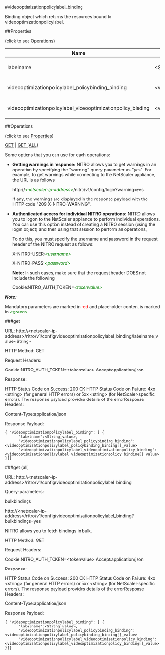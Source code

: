 #videooptimizationpolicylabel_binding

Binding object which returns the resources bound to videooptimizationpolicylabel.


##Properties 
<span>(click to see [Operations](#operations))</span>


<table><thead><tr><th>Name</th><th> Data Type</th><th> Permissions</th><th>Description</th></tr></thead><tbody><tr><td>labelname</td><td>&lt;String></td><td>Read-write</td><td>Name of the videooptimization policy label.</td><tr><tr><td>videooptimizationpolicylabel_policybinding_binding</td><td>&lt;videooptimizationpolicylabel_policybinding_binding[]></td><td>Read-only</td><td>policybinding that can be bound to videooptimizationpolicylabel.</td><tr><tr><td>videooptimizationpolicylabel_videooptimizationpolicy_binding</td><td>&lt;videooptimizationpolicylabel_videooptimizationpolicy_binding[]></td><td>Read-only</td><td>videooptimizationpolicy that can be bound to videooptimizationpolicylabel.</td><tr></tbody></table>
##Operations 
<span>(click to see [Properties](#properties))</span>


[GET](#get) | [GET (ALL)](#get-(all))


Some options that you can use for each operations:
<ul><li><p><b>Getting warnings in response:</b> NITRO allows you to get warnings in an operation by specifying the "warning" query parameter as "yes". For example, to get warnings while connecting to the NetScaler appliance, the URL is as follows:</p><p>http://<span style="color:green;font-style:italic;">&lt;netscaler-ip-address&gt;</span>/nitro/v1/config/login?warning=yes</p><p>If any, the warnings are displayed in the response payload with the HTTP code "209 X-NITRO-WARNING".</p></li><li><p><b>Authenticated access for individual NITRO operations:</b> NITRO allows you to logon to the NetScaler appliance to perform individual operations. You can use this option instead of creating a NITRO session (using the login object) and then using that session to perform all operations,</p><p>To do this, you must specify the username and password in the request header of the NITRO request as follows:</p><p>X-NITRO-USER:<span style="color:green;font-style:italic;">&lt;username&gt;</span></p><p>X-NITRO-PASS:<span style="color:green;font-style:italic;">&lt;password&gt;</span></p><p><b>Note:</b> In such cases, make sure that the request header DOES not include the following:</p><p>Cookie:NITRO_AUTH_TOKEN=<span style="color:green;font-style:italic;">&lt;tokenvalue&gt;</span></p></li></ul>



***Note:*** 
Mandatory parameters are marked in <span style="color:#FF0000;">red</span> and placeholder content is marked in <span style="color:green;font-style:italic">&lt;green&gt;</span>.

###get



URL: http://&lt;netscaler-ip-address&gt;/nitro/v1/config/videooptimizationpolicylabel_binding/labelname_value&lt;String&gt;
HTTP Method: GET
Request Headers:

Cookie:NITRO_AUTH_TOKEN=&lt;tokenvalue&gt;Accept:application/json

Response:
HTTP Status Code on Success: 200 OKHTTP Status Code on Failure: 4xx &lt;string&gt; (for general HTTP errors) or 5xx &lt;string&gt; (for NetScaler-specific errors). The response payload provides details of the errorResponse Headers:

Content-Type:application/json

Response Payload: ```{ "videooptimizationpolicylabel_binding": [ {      "labelname":<String_value>,      "videooptimizationpolicylabel_policybinding_binding":<videooptimizationpolicylabel_policybinding_binding[]_value>,      "videooptimizationpolicylabel_videooptimizationpolicy_binding":<videooptimizationpolicylabel_videooptimizationpolicy_binding[]_value>}]}```



###get (all)



URL: http://&lt;netscaler-ip-address&gt;/nitro/v1/config/videooptimizationpolicylabel_binding
Query-parameters:
bulkbindings
http://&lt;netscaler-ip-address&gt;/nitro/v1/config/videooptimizationpolicylabel_binding?bulkbindings=yes
NITRO allows you to fetch bindings in bulk.



HTTP Method: GET
Request Headers:

Cookie:NITRO_AUTH_TOKEN=&lt;tokenvalue&gt;Accept:application/json

Response:
HTTP Status Code on Success: 200 OKHTTP Status Code on Failure: 4xx &lt;string&gt; (for general HTTP errors) or 5xx &lt;string&gt; (for NetScaler-specific errors). The response payload provides details of the errorResponse Headers:

Content-Type:application/json

Response Payload: ```{ "videooptimizationpolicylabel_binding": [ {      "labelname":<String_value>,      "videooptimizationpolicylabel_policybinding_binding":<videooptimizationpolicylabel_policybinding_binding[]_value>,      "videooptimizationpolicylabel_videooptimizationpolicy_binding":<videooptimizationpolicylabel_videooptimizationpolicy_binding[]_value>}]}```




